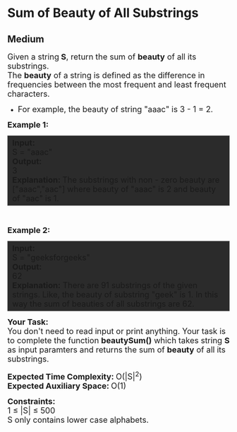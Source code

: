 # Sum of Beauty of All Substrings
## Medium
<div class="problems_problem_content__Xm_eO" style="user-select: auto;"><p style="user-select: auto;"><span style="font-size: 18px; user-select: auto;">Given a&nbsp;string<strong style="user-select: auto;"> S</strong>, return the sum of <strong style="user-select: auto;">beauty</strong> of all its substrings.<br style="user-select: auto;">
The <strong style="user-select: auto;">beauty</strong> of a string is defined as the difference in frequencies between the most frequent and least frequent characters.</span></p>

<ul style="user-select: auto;">
	<li style="user-select: auto;"><span style="font-size: 18px; user-select: auto;">For example, the beauty of string "aaac" is 3 - 1 = 2.</span></li>
</ul>

<p style="user-select: auto;"><span style="font-size: 18px; user-select: auto;"><strong style="user-select: auto;">Example 1:</strong></span></p>

<div style="background: rgb(43, 43, 43); border: 1px solid rgb(77, 77, 77); padding: 5px 10px; --darkreader-inline-bgimage:hsla(0,0%,75%,1); --darkreader-inline-bgcolor:hsla(0,0%,75%,1); --darkreader-inline-border-top:hsla(0,0%,75%,1); --darkreader-inline-border-right:hsla(0,0%,75%,1); --darkreader-inline-border-bottom:hsla(0,0%,75%,1); --darkreader-inline-border-left:hsla(0,0%,75%,1); --darkreader-inline-bgimage-night-eye:hsla(0,0%,35%,1); --darkreader-inline-bgcolor-night-eye:hsla(0,0%,35%,1); --darkreader-inline-border-top-night-eye:hsla(0,0%,35%,1); --darkreader-inline-border-right-night-eye:hsla(0,0%,35%,1); --darkreader-inline-border-bottom-night-eye:hsla(0,0%,35%,1); --darkreader-inline-border-left-night-eye:hsla(0,0%,35%,1); user-select: auto;"><span style="font-size: 18px; user-select: auto;"><strong style="user-select: auto;">Input:</strong><br style="user-select: auto;">
S = "aaac"<br style="user-select: auto;">
<strong style="user-select: auto;">Output: </strong><br style="user-select: auto;">
3<br style="user-select: auto;">
<strong style="user-select: auto;">Explanation:&nbsp;</strong>The substrings with non - zero&nbsp;beauty are ["aaac","aac"] where beauty of "aaac" is 2 and beauty of "aac" is 1.</span></div>

<p style="user-select: auto;">&nbsp;</p>

<p style="user-select: auto;"><span style="font-size: 18px; user-select: auto;"><strong style="user-select: auto;">Example 2:</strong></span></p>

<div style="background: rgb(43, 43, 43); border: 1px solid rgb(77, 77, 77); padding: 5px 10px; --darkreader-inline-bgimage:hsla(0,0%,75%,1); --darkreader-inline-bgcolor:hsla(0,0%,75%,1); --darkreader-inline-border-top:hsla(0,0%,75%,1); --darkreader-inline-border-right:hsla(0,0%,75%,1); --darkreader-inline-border-bottom:hsla(0,0%,75%,1); --darkreader-inline-border-left:hsla(0,0%,75%,1); --darkreader-inline-bgimage-night-eye:hsla(0,0%,35%,1); --darkreader-inline-bgcolor-night-eye:hsla(0,0%,35%,1); --darkreader-inline-border-top-night-eye:hsla(0,0%,35%,1); --darkreader-inline-border-right-night-eye:hsla(0,0%,35%,1); --darkreader-inline-border-bottom-night-eye:hsla(0,0%,35%,1); --darkreader-inline-border-left-night-eye:hsla(0,0%,35%,1); user-select: auto;"><span style="font-size: 18px; user-select: auto;"><strong style="user-select: auto;">Input:</strong><br style="user-select: auto;">
S = "geeksforgeeks"<br style="user-select: auto;">
<strong style="user-select: auto;">Output: </strong><br style="user-select: auto;">
62<br style="user-select: auto;">
<strong style="user-select: auto;">Explanation:</strong> There are 91&nbsp;substrings of the given strings. Like, the beauty of substring "geek" is 1. In this way the sum of&nbsp;beauties of all substrings are 62.</span></div>

<p style="user-select: auto;"><span style="font-size: 18px; user-select: auto;"><strong style="user-select: auto;">Your Task:</strong><br style="user-select: auto;">
You don't need to read input or print anything. Your task is to complete the function <strong style="user-select: auto;">beautySum()</strong> which takes&nbsp;string <strong style="user-select: auto;">S</strong> as input paramters&nbsp;and returns the sum of <strong style="user-select: auto;">beauty</strong> of all its substrings.&nbsp;</span></p>

<p style="user-select: auto;"><span style="font-size: 18px; user-select: auto;"><strong style="user-select: auto;">Expected Time Complexity: </strong>O(|S|<sup style="user-select: auto;">2</sup>)<br style="user-select: auto;">
<strong style="user-select: auto;">Expected Auxiliary Space: </strong>O(1)</span></p>

<p style="user-select: auto;"><span style="font-size: 18px; user-select: auto;"><strong style="user-select: auto;">Constraints:&nbsp;</strong><br style="user-select: auto;">
1 ≤ |S|&nbsp;≤ 500<br style="user-select: auto;">
S only contains lower case alphabets.</span></p>
</div>
